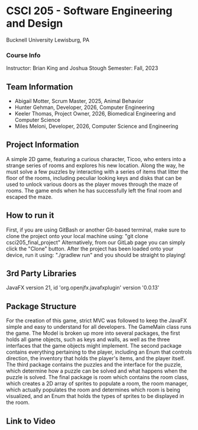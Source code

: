 # CSCI 205 - Software Engineering and Design
Bucknell University
Lewisburg, PA
### Course Info
Instructor: Brian King and Joshua Stough
Semester: Fall, 2023
## Team Information
* Abigail Motter, Scrum Master, 2025, Animal Behavior
* Hunter Gehman, Developer, 2026, Computer Engineering
* Keeler Thomas, Project Owner, 2026, Biomedical Engineering and Computer Science
* Miles Meloni, Developer, 2026, Computer Science and Engineering

## Project Information
A simple 2D game, featuring a curious character, Ticoo, who enters 
into a strange series of rooms and explores his new location. Along
the way, he must solve a few puzzles by interacting with a series
of items that litter the floor of the rooms, including peculiar 
looking keys and disks that can be used to unlock various doors as
the player moves through the maze of rooms. The game ends when he
has successfully left the final room and escaped the maze.


## How to run it
First, if you are using GitBash or another Git-based terminal,
make sure to clone the project onto your local machine using:
    "git clone csci205_final_project"
Alternatively, from our GitLab page you can simply click the "Clone" button.
After the project has been loaded onto your device, run it using:
    "./gradlew run"
and you should be straight to playing!

## 3rd Party Libraries
JavaFX version 21, id 'org.openjfx.javafxplugin' version '0.0.13'

## Package Structure
For the creation of this game, strict MVC was followed to keep the 
JavaFX simple and easy to understand for all developers. The 
GameMain class runs the game. The Model is broken up more into several
packages, the first holds all game objects, such as keys and walls,
as well as the three interfaces that the game objects might implement.
The second package contains everything pertaining to the player,
including an Enum that controls direction, the inventory that holds
the player's items, and the player itself. The third package contains
the puzzles and the interface for the puzzle, which determine how
a puzzle can be solved and what happens when the puzzle is solved.
The final package is room which contains the room class, which creates
a 2D array of sprites to populate a room, the room manager, which 
actually populates the room and determines which room is being visualized,
and an Enum that holds the types of sprites to be displayed in the 
room.

## Link to Video